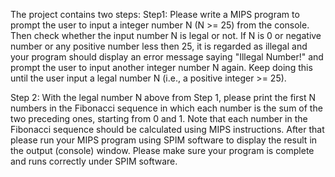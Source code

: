 The project contains two steps:
Step1: 
Please write a MIPS program to prompt the user to input a integer number N (N >= 25) from the console. Then check whether the input number N is legal or not. If N is  0 or negative number or any positive number less then 25, it is regarded as illegal and your program should display an error message saying "Illegal Number!" and prompt the user to input another integer number N again. Keep doing this until the user input a legal number N (i.e., a positive integer >= 25). 

Step 2:
With the legal number N above from Step 1, please print the first N numbers in the Fibonacci sequence in which each number is the sum of the two preceding ones, starting from 0 and 1. Note that each number in the Fibonacci sequence should be calculated using MIPS instructions. After that please run your MIPS program using SPIM software to display the result in the output (console) window. Please make sure your program is complete and runs correctly under SPIM software. 

